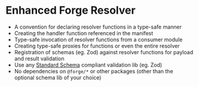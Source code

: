 # Enhanced Forge Resolver

- A convention for declaring resolver functions in a type-safe manner
- Creating the handler function referenced in the manifest
- Type-safe invocation of resolver functions from a consumer module
- Creating type-safe proxies for functions or even the entire resolver
- Registration of schemas (eg. Zod) against resolver functions for payload and
  result validation
- Use any [Standard Schema](https://standardschema.dev/) compliant validation
  lib (eg. Zod)
- No dependencies on `@forge/*` or other packages (other than the optional
  schema lib of your choice)
